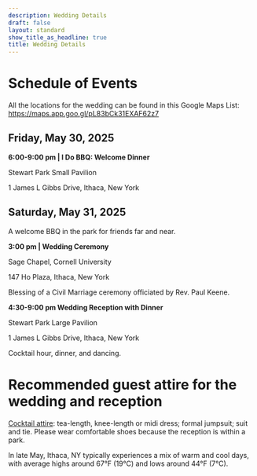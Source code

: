 ```yaml
---
description: Wedding Details
draft: false
layout: standard
show_title_as_headline: true
title: Wedding Details
---
```


# Schedule of Events

All the locations for the wedding can be found in this Google Maps List: https://maps.app.goo.gl/pL83bCk31EXAF62z7

## Friday, May 30, 2025

**6:00-9:00 pm | I Do BBQ: Welcome Dinner**

Stewart Park Small Pavilion

1 James L Gibbs Drive, Ithaca, New York

## Saturday, May 31, 2025

A welcome BBQ in the park for friends far and near. 

**3:00 pm | Wedding Ceremony**

Sage Chapel, Cornell University

147 Ho Plaza, Ithaca, New York

Blessing of a Civil Marriage ceremony officiated by Rev. Paul Keene. 

**4:30-9:00 pm Wedding Reception with Dinner**

Stewart Park Large Pavilion

1 James L Gibbs Drive, Ithaca, New York

Cocktail hour, dinner, and dancing.

# Recommended guest attire for the wedding and reception

[Cocktail attire](https://www.theknot.com/content/cocktail-wedding-attire): tea-length, knee-length or midi dress; formal jumpsuit; suit and tie. Please wear comfortable shoes because the reception is within a park.

In late May, Ithaca, NY typically experiences a mix of warm and cool days, with average highs around 67°F (19°C) and lows around 44°F (7°C). 



